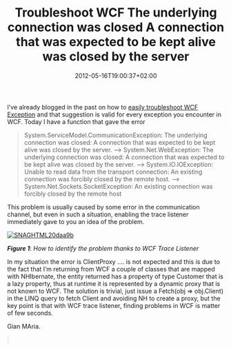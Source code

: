 ﻿---
title: "Troubleshoot WCF The underlying connection was closed A connection that was expected to be kept alive was closed by the server"
description: ""
date: 2012-05-16T19:00:37+02:00
draft: false
tags: [Nhibernate,Wcf]
categories: [Nhibernate]
---
I’ve already blogged in the past on how to [easily troubleshoot WCF Exception](http://www.codewrecks.com/blog/index.php/2012/04/23/troubleshoot-wcf-exception/) and that suggestion is valid for every exception you encounter in WCF. Today I have a function that gave the error

> System.ServiceModel.CommunicationException: The underlying connection was closed: A connection that was expected to be kept alive was closed by the server. —&gt; System.Net.WebException: The underlying connection was closed: A connection that was expected to be kept alive was closed by the server. —&gt; System.IO.IOException: Unable to read data from the transport connection: An existing connection was forcibly closed by the remote host. —&gt; System.Net.Sockets.SocketException: An existing connection was forcibly closed by the remote host

This problem is usually caused by some error in the communication channel, but even in such a situation, enabling the trace listener immediately gave to you an idea of the problem.

[![SNAGHTML20daa9b](https://www.codewrecks.com/blog/wp-content/uploads/2012/05/SNAGHTML20daa9b_thumb.png "SNAGHTML20daa9b")](https://www.codewrecks.com/blog/wp-content/uploads/2012/05/SNAGHTML20daa9b1.png)

 ***Figure 1***: *How to identify the problem thanks to WCF Trace Listener*

In my situation the error is ClientProxy …. is not expected and this is due to the fact that I’m returning from WCF a couple of classes that are mapped with NHIbernate, the entity returned has a property of type Customer that is a lazy property, thus at runtime it is represented by a dynamic proxy that is not known to WCF. The solution is trivial, just issue a Fetch(obj =&gt; obj.Client) in the LINQ query to fetch Client and avoiding NH to create a proxy, but the key point is that with WCF trace listener, finding problems in WCF is matter of few seconds.

Gian MAria.

<font style="background-color: #f0f0e0">&#160;</font>
